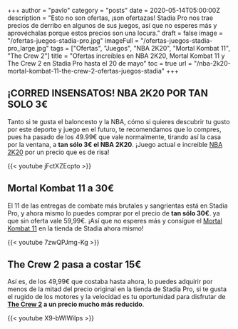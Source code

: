 +++
author = "pavlo"
category = "posts"
date = 2020-05-14T05:00:00Z
description = "Esto no son ofertas, ¡son ofertazas! Stadia Pro nos trae precios de derribo en algunos de sus juegos, así que no esperes más y aprovéchalas porque estos precios son una locura."
draft = false
image = "/ofertas-juegos-stadia-pro.jpg"
imageFull = "/ofertas-juegos-stadia-pro_large.jpg"
tags = ["Ofertas", "Juegos", "NBA 2K20", "Mortal Kombat 11", "The Crew 2"]
title = "Ofertas increíbles en NBA 2K20, Mortal Kombat 11 y The Crew 2 en Stadia Pro hasta el 20 de mayo"
toc = true
url = "/nba-2k20-mortal-kombat-11-the-crew-2-ofertas-juegos-stadia"
+++

## ¡CORRED INSENSATOS! NBA 2K20 POR TAN SOLO 3€

Tanto si te gusta el baloncesto y la NBA, cómo si quieres descubrir tu gusto por este deporte y juego en el futuro, te recomendamos que lo compres, pues ha pasado de los 49.99€ que vale normalmente, tirando así la casa por la ventana, a **tan sólo 3€ el NBA 2K20**. ¡Juego actual e increible <a href="/nba-2k20" class="u-anchor">NBA 2K20</a> por un precio que es de risa!

<div class="u-youtube">
  {{< youtube jFctXZEcpto >}}
</div>

## Mortal Kombat 11 a 30€

El 11 de las entregas de combate más brutales y sangrientas está en Stadia Pro, y ahora mismo lo puedes comprar por el precio de **tan sólo 30€**. ya que sin oferta vale 59,99€. ¡Así que no esperes más y consígue el <a href="/mortal-kombat-11" class="u-anchor">Mortal Kombat 11</a> en la tienda de Stadia ahora mismo!

<div class="u-youtube">
 {{< youtube 7zwQPJmg-Kg >}}
</div>

## The Crew 2 pasa a costar 15€

Así es, de los 49,99€ que costaba hasta ahora, lo puedes adquirir por menos de la mitad del precio original en la tienda de Stadia Pro, si te gusta el rugido de los motores y la velocidad es tu oportunidad para disfrutar de **<a href="/the-crew-2" class="u-anchor">The Crew 2</a> a un precio mucho más reducido**.

<div class="u-youtube">
  {{< youtube X9-bWlWilps >}}
</div>
